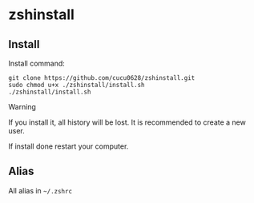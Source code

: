 # zshinstall
## Install
Install command:
```
git clone https://github.com/cucu0628/zshinstall.git
sudo chmod u+x ./zshinstall/install.sh
./zshinstall/install.sh
```
> [!WARNING]
> If you install it, all history will be lost. It is recommended to create a new user.


If install done restart your computer.

## Alias
All alias in `~/.zshrc`
